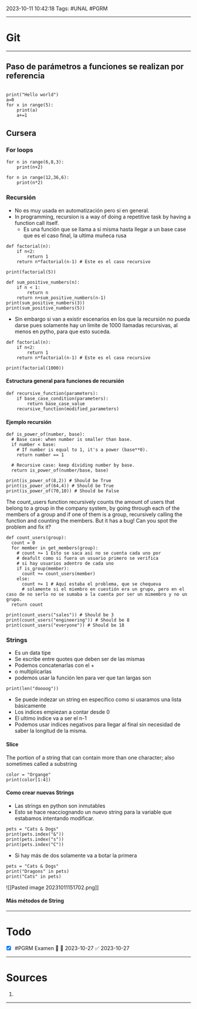 2023-10-11
10:42:18
Tags: #UNAL #PGRM 
___
# Git
___
## Paso de parámetros a funciones se realizan por referencia
```run-python

print("Hello world")
a=0
for x in range(5):
	print(a)
	a+=1

```
## Cursera
### For loops
```run-python
for n in range(6,8,3):
	print(n+2)

for n in range(12,36,6):
	print(n*2)
```
### Recursión
* No es muy usada en automatización pero si en general.
* In programming, recursion is a way of doing a repetitive task by having a function call itself.
	*  Es una función que se llama a si misma hasta llegar a un base case que es el caso final, la ultima muñeca rusa
```run-python
def factorial(n):
	if n<2:
		return 1
	return n*factorial(n-1) # Este es el caso recursivo

print(factorial(5))

```
```run-python
def sum_positive_numbers(n):
	if n < 1:
		return n
	return n+sum_positive_numbers(n-1)
print(sum_positive_numbers(3))
print(sum_positive_numbers(5))
```
* Sin embargo si van a existir escenarios en los que la recursión no pueda darse pues solamente hay un limite de 1000 llamadas recursivas, al menos en pytho, para que esto suceda.
```run-python
def factorial(n):
	if n<2:
		return 1
	return n*factorial(n-1) # Este es el caso recursivo

print(factorial(1000))

```
#### Estructura general para funciones de recursión
```
def recursive_function(parameters):
    if base_case_condition(parameters):
        return base_case_value
    recursive_function(modified_parameters)
```
#### Ejemplo recursión
```run-python
def is_power_of(number, base):
  # Base case: when number is smaller than base.
  if number < base:
    # If number is equal to 1, it's a power (base**0).
    return number == 1

  # Recursive case: keep dividing number by base.
  return is_power_of(number/base, base)

print(is_power_of(8,2)) # Should be True
print(is_power_of(64,4)) # Should be True
print(is_power_of(70,10)) # Should be False
```
The count_users function recursively counts the amount of users that belong to a group in the company system,
by going through each of the members of a group and if one of them is a group, recursively calling the function
and counting the members. But it has a bug! Can you spot the problem and fix it?
```run-python
def count_users(group):
  count = 0
  for member in get_members(group):
    # count += 1 Esto se saca así no se cuenta cada uno por
    # deafult como si fuera un usuario primero se verifica
    # si hay usuarios adentro de cada uno
    if is_group(member):
      count += count_users(member)
    else:
      count += 1 # Aquí estaba el problema, que se chequeva
      # solamente si el miembro en cuestión era un grupo, pero en el caso de no serlo no se sumaba a la cuenta por ser un mimembro y no un grupo.
  return count

print(count_users("sales")) # Should be 3
print(count_users("engineering")) # Should be 8
print(count_users("everyone")) # Should be 18
```
### Strings
* Es un data tipe
* Se escribe entre quotes que deben ser de las mismas
* Podemos concatenarlas con el +
* o multiplicarlas
* podemos usar la función len para ver que tan largas son
```run-python
print(len("doooog"))
```
* Se puede indezar un string en especifico como si usaramos una lista básicamente
* Los indices empiezan a contar desde 0
* El ultimo indice va a ser el n-1
* Podemos usar indices negativos para llegar al final sin necesidad de saber la longitud de la misma.
#### Slice
The portion of a string that can contain more
than one character; also sometimes called
a substring
```run-python
color = "Organge"
print(color[1:4])
```
#### Como crear nuevas Strings
* Las strings en python son inmutables
* Esto se hace reacciognando un nuevo string para la variable que estabamos intentando modificar.
```run-python
pets = "Cats & Dogs"
print(pets.index("&"))
print(pets.index("s"))
print(pets.index("C"))
```
* Si hay más de dos solamente va a botar la primera
```run-python
pets = "Cats & Dogs"
print("Dragons" in pets)
print("Cats" in pets)
```
![[Pasted image 20231011151702.png]]
#### Más métodos de String

___
# Todo
- [x] #PGRM Examen 🔺 📅 2023-10-27 ✅ 2023-10-27
___
# Sources
1. 
___